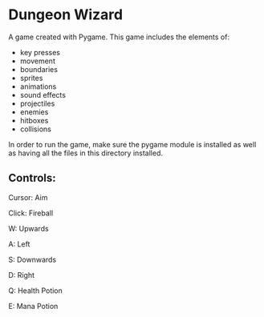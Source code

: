 # Dungeon Wizard

A game created with Pygame. This game includes the elements of:
- key presses
- movement 
- boundaries
- sprites
- animations
- sound effects
- projectiles
- enemies
- hitboxes
- collisions 

In order to run the game, make sure the pygame module is installed as well as having all the files in this directory installed.

## Controls:
Cursor: Aim

Click: Fireball

W: Upwards

A: Left

S: Downwards

D: Right

Q: Health Potion

E: Mana Potion
